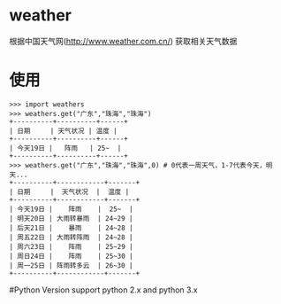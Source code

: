 # weather
根据中国天气网(http://www.weather.com.cn/)
获取相关天气数据

# 使用

```
>>> import weathers
>>> weathers.get("广东","珠海","珠海")
+----------+----------+------+
| 日期     | 天气状况 | 温度 |
+----------+----------+------+
| 今天19日 |   阵雨   | 25~  |
+----------+----------+------+
>>> weathers.get("广东","珠海","珠海",0) # 0代表一周天气，1-7代表今天，明天...
+----------+------------+-------+
| 日期     |  天气状况  |  温度 |
+----------+------------+-------+
| 今天19日 |    阵雨    |  25~  |
| 明天20日 | 大雨转暴雨  | 24~29 |
| 后天21日 |    暴雨    | 24~28 |
| 周五22日 | 大雨转阵雨  | 24~28 |
| 周六23日 |    阵雨    | 25~29 |
| 周日24日 |    阵雨    | 25~30 |
| 周一25日 | 阵雨转多云  | 26~30 |
+----------+------------+-------+
```
#Python Version
support  python 2.x and python 3.x
